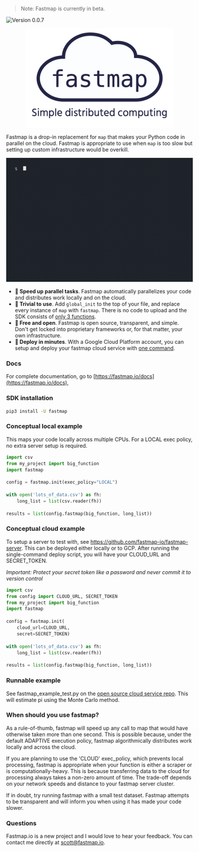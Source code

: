 > Note: Fastmap is currently in beta. 

![Version 0.0.7](https://img.shields.io/badge/version-0.0.7-red)

<p align="center">
    <img alt="fastmap logo" src="assets/fastmap_logo.png" width="400" />
</p>

Fastmap is a drop-in replacement for `map` that makes your Python code in parallel on the cloud. Fastmap is appropriate to use when `map` is too slow but setting up custom infrastructure would be overkill.

![Demo gif of fastmap](assets/demo.gif)

- **🚀 Speed up parallel tasks**. Fastmap automatically parallelizes your code and distributes work locally and on the cloud.
- **🐣 Trivial to use**. Add `global_init` to the top of your file, and replace every instance of `map` with `fastmap`. There is no code to upload and the SDK consists of [only 3 functions](https://fastmap.io/docs#interface).
- **🐣 Free and open**. Fastmap is open source, transparent, and simple. Don't get locked into proprietary frameworks or, for that matter, your own infrastructure.
- **🚀 Deploy in minutes**. With a Google Cloud Platform account, you can setup and deploy your fastmap cloud service with [one command](https://github.com/fastmap-io/fastmap-server).

### Docs

For complete documentation, go to [https://fastmap.io/docs](https://fastmap.io/docs),


### SDK installation

```bash
pip3 install -U fastmap
```


### Conceptual local example

This maps your code locally across multiple CPUs.
For a LOCAL exec policy, no extra server setup is required.

```python
import csv
from my_project import big_function
import fastmap

config = fastmap.init(exec_policy="LOCAL")

with open('lots_of_data.csv') as fh:
    long_list = list(csv.reader(fh))

results = list(config.fastmap(big_function, long_list))

```


### Conceptual cloud example

To setup a server to test with, see https://github.com/fastmap-io/fastmap-server. This can be deployed either locally or to GCP. After running the single-command deploy script, you will have your CLOUD_URL and SECRET_TOKEN.

*Important: Protect your secret token like a password and never commit it to version control*

```python
import csv
from config import CLOUD_URL, SECRET_TOKEN
from my_project import big_function
import fastmap

config = fastmap.init(
    cloud_url=CLOUD_URL,
    secret=SECRET_TOKEN)

with open('lots_of_data.csv') as fh:
    long_list = list(csv.reader(fh))

results = list(config.fastmap(big_function, long_list))

```


### Runnable example

See fastmap_example_test.py on the [open source cloud service repo](https://github.com/fastmap-io/fastmap-server). This will estimate pi using the Monte Carlo method.


### When should you use fastmap?

As a rule-of-thumb, fastmap will speed up any call to map that would have otherwise taken more than one second. This is possible because, under the default ADAPTIVE execution policy, fastmap algorithmically distributes work locally and across the cloud.

If you are planning to use the 'CLOUD' exec_policy, which prevents local processing, fastmap is appropriate when your function is either a scraper or is computationally-heavy. This is because transferring data to the cloud for processing always takes a non-zero amount of time. The trade-off depends on your network speeds and distance to your fastmap server cluster.

If in doubt, try running fastmap with a small test dataset. Fastmap attempts to be transparent and will inform you when using it has made your code slower.


### Questions

Fastmap.io is a new project and I would love to hear your feedback. You can contact me directly at scott@fastmap.io.
